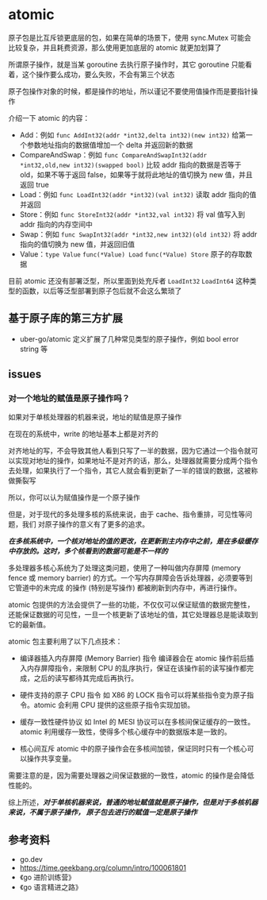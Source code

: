 <!--
 * @Author: shgopher shgopher@gmail.com
 * @Date: 2023-05-14 23:08:19
 * @LastEditors: shgopher shgopher@gmail.com
 * @LastEditTime: 2024-01-05 22:28:25
 * @FilePath: /GOFamily/并发/atomic/README.md
 * @Description: 
 * 
 * Copyright (c) 2024 by shgopher, All Rights Reserved. 
-->
# atomic
原子包是比互斥锁更底层的包，如果在简单的场景下，使用 sync.Mutex 可能会比较复杂，并且耗费资源，那么使用更加底层的 atomic 就更加划算了

所谓原子操作，就是当某 goroutine 去执行原子操作时，其它 goroutine 只能看着，这个操作要么成功，要么失败，不会有第三个状态

原子包操作对象的时候，都是操作的地址，所以谨记不要使用值操作而是要指针操作

介绍一下 atomic 的内容：
- Add：例如 `func AddInt32(addr *int32,delta int32)(new int32)` 给第一个参数地址指向的数据值增加一个 delta 并返回新的数据
- CompareAndSwap：例如 `func CompareAndSwapInt32(addr *int32,old,new int32)(swapped bool)` 比较 addr 指向的数据是否等于 old，如果不等于返回 false，如果等于就将此地址的值切换为 new 值，并且返回 true
- Load：例如 `func LoadInt32(addr *int32)(val int32)` 读取 addr 指向的值并返回
- Store：例如 `func StoreInt32(addr *int32,val int32)` 将 val 值写入到 addr 指向的内存空间中
- Swap：例如 `func SwapInt32(addr *int32,new int32)(old int32)` 将 addr 指向的值切换为 new 值，并返回旧值
- Value：`type Value` `func(*Value) Load` `func(*Value) Store` 原子的存取数据


目前 atomic 还没有部署泛型，所以里面到处充斥者 `LoadInt32` `LoadInt64` 这种类型的函数，以后等泛型部署到原子包后就不会这么繁琐了

## 基于原子库的第三方扩展
- uber-go/atomic 定义扩展了几种常见类型的原子操作，例如 bool error string 等

## issues
### 对一个地址的赋值是原子操作吗？
如果对于单核处理器的机器来说，地址的赋值是原子操作

在现在的系统中，write 的地址基本上都是对齐的

对齐地址的写，不会导致其他人看到只写了一半的数据，因为它通过一个指令就可以实现对地址的操作，如果地址不是对齐的话，那么，处理器就需要分成两个指令去处理，如果执行了一个指令，其它人就会看到更新了一半的错误的数据，这被称做撕裂写

所以，你可以认为赋值操作是一个原子操作

但是，对于现代的多处理多核的系统来说，由于 cache、指令重排，可见性等问题，我们
对原子操作的意义有了更多的追求。

***在多核系统中，一个核对地址的值的更改，在更新到主内存中之前，是在多级缓存中存放的。这时，多个核看到的数据可能是不一样的***

多处理器多核心系统为了处理这类问题，使用了一种叫做内存屏障 (memory fence 或
memory barrier) 的方式。一个写内存屏障会告诉处理器，必须要等到它管道中的未完成
的操作 (特别是写操作) 都被刷新到内存中，再进行操作。

atomic 包提供的方法会提供了一些的功能，不仅仅可以保证赋值的数据完整性，还能保证数据的可见性，一旦一个核更新了该地址的值，其它处理器总是能读取到它的最新值。

atomic 包主要利用了以下几点技术：

- 编译器插入内存屏障 (Memory Barrier) 指令
编译器会在 atomic 操作前后插入内存屏障指令，来限制 CPU 的乱序执行，保证在该操作前的读写操作都完成，之后的读写都待其完成后再执行。

- 硬件支持的原子 CPU 指令
如 X86 的 LOCK 指令可以将某些指令变为原子指令。atomic 会利用 CPU 提供的这些原子指令实现加锁。

- 缓存一致性硬件协议
如 Intel 的 MESI 协议可以在多核间保证缓存的一致性。atomic 利用缓存一致性，使得多个核心缓存中的数据版本是一致的。

- 核心间互斥
atomic 中的原子操作会在多核间加锁，保证同时只有一个核心可以操作共享变量。

需要注意的是，因为需要处理器之间保证数据的一致性，atomic 的操作是会降低性能的。

综上所述，***对于单核机器来说，普通的地址赋值就是原子操作，但是对于多核机器来说，不属于原子操作， 原子包去进行的赋值一定是原子操作***
## 参考资料
- go.dev
- https://time.geekbang.org/column/intro/100061801
- 《go 进阶训练营》
- 《go 语言精进之路》